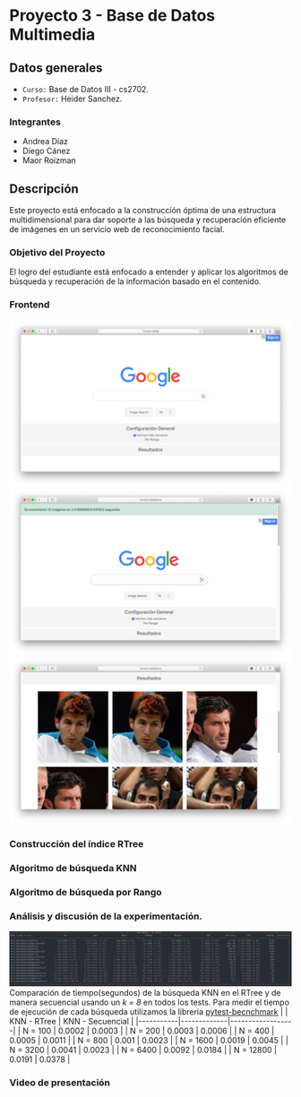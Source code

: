 # Proyecto 3 - Base de Datos Multimedia

## Datos generales
- `Curso:` Base de Datos III - cs2702.
- `Profesor:` Heider Sanchez.

### Integrantes
- Andrea Díaz
- Diego Cánez
- Maor Roizman

## Descripción
Este proyecto está enfocado a la construcción óptima de una estructura multidimensional para dar soporte a las búsqueda y recuperación eficiente de imágenes en un servicio web de reconocimiento facial.

### Objetivo del Proyecto
El logro del estudiante está enfocado a entender y aplicar los algoritmos de búsqueda y recuperación de la información basado en el contenido.

### Frontend

![Index](https://github.com/dgcnz/cs2702-proyecto-3/blob/master/images/index.png?raw=true)
![Index With Message](https://github.com/dgcnz/cs2702-proyecto-3/blob/master/images/index-with-messsage.png?raw=true)
![Galery](https://github.com/dgcnz/cs2702-proyecto-3/blob/master/images/galery.png?raw=true)


### Construcción del índice RTree

### Algoritmo de búsqueda KNN

### Algoritmo de búsqueda por Rango

### Análisis y discusión de la experimentación.
![Benchmarks](https://github.com/dgcnz/cs2702-proyecto-3/blob/master/images/tests.png?raw=true)
Comparación de tiempo(segundos) de la búsqueda KNN en el RTree y de manera secuencial usando un _k = 8_ en todos los tests. Para medir el tiempo de ejecución de cada búsqueda utilizamos la libreria [pytest-becnchmark](https://pypi.org/project/pytest-benchmark/)
|           | KNN - RTree | KNN - Secuencial |
|-----------|-------------|------------------|
| N = 100   |    0.0002   |      0.0003      |
| N = 200   |    0.0003   |      0.0006      |
| N = 400   |    0.0005   |      0.0011      |
| N = 800   |    0.001    |      0.0023      |
| N = 1600  |    0.0019   |      0.0045      |
| N = 3200  |    0.0041   |      0.0023      |
| N = 6400  |    0.0092   |      0.0184      |
| N = 12800 |    0.0191   |      0.0378      |

### Video de presentación
